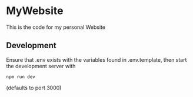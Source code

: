 # MyWebsite

This is the code for my personal Website

## Development
Ensure that .env exists with the variables found in .env.template, then 
start the development server with  

``` npm run dev ``` 

(defaults to port 3000)
